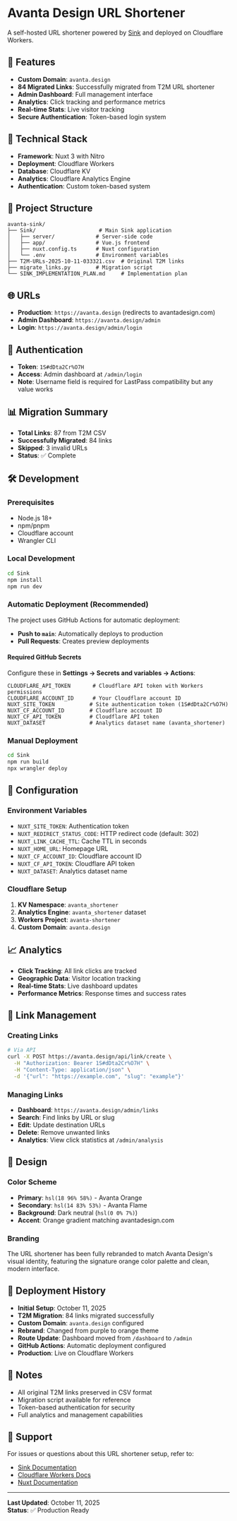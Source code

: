 # Avanta Design URL Shortener

A self-hosted URL shortener powered by [Sink](https://github.com/denolehov/sink) and deployed on Cloudflare Workers.

## 🚀 Features

- **Custom Domain**: `avanta.design` 
- **84 Migrated Links**: Successfully migrated from T2M URL shortener
- **Admin Dashboard**: Full management interface
- **Analytics**: Click tracking and performance metrics
- **Real-time Stats**: Live visitor tracking
- **Secure Authentication**: Token-based login system

## 🔧 Technical Stack

- **Framework**: Nuxt 3 with Nitro
- **Deployment**: Cloudflare Workers
- **Database**: Cloudflare KV
- **Analytics**: Cloudflare Analytics Engine
- **Authentication**: Custom token-based system

## 📁 Project Structure

```
avanta-sink/
├── Sink/                    # Main Sink application
│   ├── server/             # Server-side code
│   ├── app/                # Vue.js frontend
│   ├── nuxt.config.ts      # Nuxt configuration
│   └── .env                # Environment variables
├── T2M-URLs-2025-10-11-033321.csv  # Original T2M links
├── migrate_links.py        # Migration script
└── SINK_IMPLEMENTATION_PLAN.md     # Implementation plan
```

## 🌐 URLs

- **Production**: `https://avanta.design` (redirects to avantadesign.com)
- **Admin Dashboard**: `https://avanta.design/admin`
- **Login**: `https://avanta.design/admin/login`

## 🔐 Authentication

- **Token**: `1S#dDta2Cr%O7H`
- **Access**: Admin dashboard at `/admin/login`
- **Note**: Username field is required for LastPass compatibility but any value works

## 📊 Migration Summary

- **Total Links**: 87 from T2M CSV
- **Successfully Migrated**: 84 links
- **Skipped**: 3 invalid URLs
- **Status**: ✅ Complete

## 🛠️ Development

### Prerequisites

- Node.js 18+
- npm/pnpm
- Cloudflare account
- Wrangler CLI

### Local Development

```bash
cd Sink
npm install
npm run dev
```

### Automatic Deployment (Recommended)

The project uses GitHub Actions for automatic deployment:

- **Push to `main`**: Automatically deploys to production
- **Pull Requests**: Creates preview deployments

#### Required GitHub Secrets

Configure these in **Settings → Secrets and variables → Actions**:

```
CLOUDFLARE_API_TOKEN       # Cloudflare API token with Workers permissions
CLOUDFLARE_ACCOUNT_ID      # Your Cloudflare account ID
NUXT_SITE_TOKEN           # Site authentication token (1S#dDta2Cr%O7H)
NUXT_CF_ACCOUNT_ID        # Cloudflare account ID
NUXT_CF_API_TOKEN         # Cloudflare API token
NUXT_DATASET              # Analytics dataset name (avanta_shortener)
```

### Manual Deployment

```bash
cd Sink
npm run build
npx wrangler deploy
```

## 🔧 Configuration

### Environment Variables

- `NUXT_SITE_TOKEN`: Authentication token
- `NUXT_REDIRECT_STATUS_CODE`: HTTP redirect code (default: 302)
- `NUXT_LINK_CACHE_TTL`: Cache TTL in seconds
- `NUXT_HOME_URL`: Homepage URL
- `NUXT_CF_ACCOUNT_ID`: Cloudflare account ID
- `NUXT_CF_API_TOKEN`: Cloudflare API token
- `NUXT_DATASET`: Analytics dataset name

### Cloudflare Setup

1. **KV Namespace**: `avanta_shortener`
2. **Analytics Engine**: `avanta_shortener` dataset
3. **Workers Project**: `avanta-shortener`
4. **Custom Domain**: `avanta.design`

## 📈 Analytics

- **Click Tracking**: All link clicks are tracked
- **Geographic Data**: Visitor location tracking
- **Real-time Stats**: Live dashboard updates
- **Performance Metrics**: Response times and success rates

## 🔗 Link Management

### Creating Links

```bash
# Via API
curl -X POST https://avanta.design/api/link/create \
  -H "Authorization: Bearer 1S#dDta2Cr%O7H" \
  -H "Content-Type: application/json" \
  -d '{"url": "https://example.com", "slug": "example"}'
```

### Managing Links

- **Dashboard**: `https://avanta.design/admin/links`
- **Search**: Find links by URL or slug
- **Edit**: Update destination URLs
- **Delete**: Remove unwanted links
- **Analytics**: View click statistics at `/admin/analysis`

## 🎨 Design

### Color Scheme

- **Primary**: `hsl(18 96% 58%)` - Avanta Orange
- **Secondary**: `hsl(14 83% 53%)` - Avanta Flame
- **Background**: Dark neutral (`hsl(0 0% 7%)`)
- **Accent**: Orange gradient matching avantadesign.com

### Branding

The URL shortener has been fully rebranded to match Avanta Design's visual identity, featuring the signature orange color palette and clean, modern interface.

## 🚀 Deployment History

- **Initial Setup**: October 11, 2025
- **T2M Migration**: 84 links migrated successfully
- **Custom Domain**: `avanta.design` configured
- **Rebrand**: Changed from purple to orange theme
- **Route Update**: Dashboard moved from `/dashboard` to `/admin`
- **GitHub Actions**: Automatic deployment configured
- **Production**: Live on Cloudflare Workers

## 📝 Notes

- All original T2M links preserved in CSV format
- Migration script available for reference
- Token-based authentication for security
- Full analytics and management capabilities

## 🤝 Support

For issues or questions about this URL shortener setup, refer to:
- [Sink Documentation](https://github.com/denolehov/sink)
- [Cloudflare Workers Docs](https://developers.cloudflare.com/workers/)
- [Nuxt Documentation](https://nuxt.com/)

---

**Last Updated**: October 11, 2025  
**Status**: ✅ Production Ready
